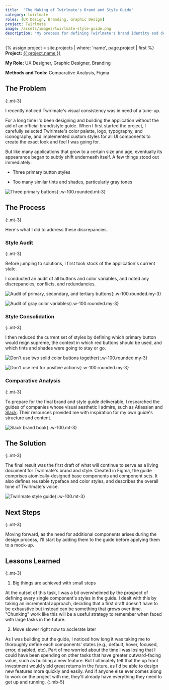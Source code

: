 ```yaml
---
title:  "The Making of Twirlmate's Brand and Style Guide"
category: twirlmate
roles: [UX Design, Branding, Graphic Design]
project: Twirlmate
image: /assets/images/twirlmate-style-guide.png
description: "My process for defining Twirlmate's brand identity and design system"
---
```

{% assign project = site.projects | where: 'name', page.project | first %}
**Project:** <a href="{{ project.url }}" class="text--link">{{ project.name }}</a>

**My Role:** UX Designer, Graphic Designer, Branding

**Methods and Tools:** Comparative Analysis, Figma

## The Problem
{:.mt-3}

I recently noticed Twirlmate's visual consistency was in need of a tune-up.

For a long time I'd been designing and building the application without the aid of an 
official brand/style guide. When I first started the project, I carefully selected Twirlmate's
color palette, logo, typography, and iconography, and implemented custom styles for all UI
components to create the exact look and feel I was going for.

But like many applications that grow to a certain size and age, eventually its appearance
began to subtly shift underneath itself. A few things stood out immediately:

- Three primary button styles

- Too many similar tints and shades, particularly gray tones

![Three primary buttons](/assets/images/twirlmate/style-guide/primary-buttons.png "3 Primary Buttons"){:.w-100.rounded.mt-3}

## The Process
{:.mt-3}

Here's what I did to address these discrepancies.

### Style Audit
{:.mt-3}

Before jumping to solutions, I first took stock of the application's current state.

I conducted an audit of all buttons and color variables, and noted any discrepancies, conflicts, and redundancies.

![Audit of primary, secondary, and tertiary buttons](/assets/images/twirlmate/style-guide/button-audit.png "Button Audit"){:.w-100.rounded.my-3}

![Audit of gray color variables](/assets/images/twirlmate/style-guide/color-audit.png "Gray Color Audit"){:.w-100.rounded.my-3}


### Style Consolidation
{:.mt-3}

I then reduced the current set of styles by defining which primary button
would reign supreme, the context in which red buttons should be used,
and which tints and shades were going to stay or go.

![Don't use two solid color buttons together](/assets/images/twirlmate/style-guide/button-dos-and-donts-1.png){:.w-100.rounded.my-3}

![Don't use red for positive actions](/assets/images/twirlmate/style-guide/button-dos-and-donts-2.png){:.w-100.rounded.my-3}

### Comparative Analysis
{:.mt-3}

To prepare for the final brand and style guide deliverable, I researched
the guides of companies whose visual aesthetic I admire, such as Atlassian
and [Slack]((https://relayto.com/relayto/slack-brand-book-1lu8n5oo62jhc/ZNhQTNig1)). Their resources provided me with inspiration for my own guide's structure
and content.

![Slack brand book](/assets/images/twirlmate/style-guide/slack-brand-book.png){:.w-100.mt-3}

## The Solution
{:.mt-3}

The final result was the first draft of what will continue to serve as a 
living document for Twirlmate's brand and style. Created in Figma, the guide
comprises atomically-designed base components and component sets. It also
defines reusable typeface and color styles, and describes the overall tone
of Twirlmate's voice.

![Twirlmate style guide](/assets/images/twirlmate/style-guide/style-guide-overview.png){:.w-100.mt-3}

## Next Steps
{:.mt-3}

Moving forward, as the need for additional components arises during the design process,
I'll start by adding them to the guide before applying them to a mock-up.

## Lessons Learned
{:.mt-3}

1) Big things are achieved with small steps

At the outset of this task, I was a bit overwhelmed by the prospect of defining
every single component's styles in the guide. I dealt with this by taking an incremental
approach, deciding that a first draft doesn't have to be exhaustive but instead can be
something that grows over time. "Chunking" work like this will be a useful strategy
to remember when faced with large tasks in the future.

2) Move slower right now to acclerate later

As I was building out the guide, I noticed how long it was taking me to thoroughly
define each components' states (e.g., default, hover, focused, error, disabled, etc).
Part of me worried about the time I was losing that I could have been spending on 
other tasks that have greater outward-facing value, such as building a new feature. But I
ultimately felt that the up front investment would yield great returns in the future, as
I'd be able to design new features more quickly and easily. And if anyone else ever comes
along to work on the project with me, they'll already have everything they need to get up and running.
{:.mb-5}



